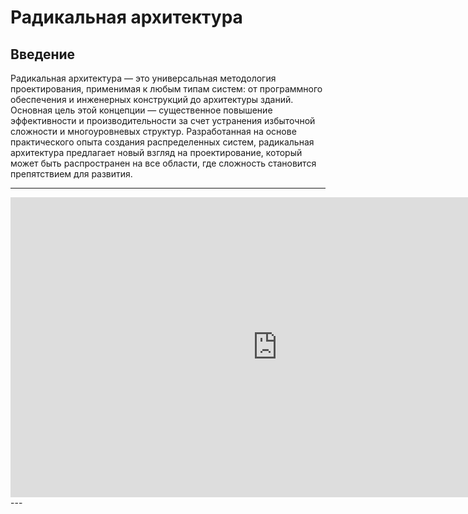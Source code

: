 # Радикальная архитектура 

## Введение

Радикальная архитектура — это универсальная методология проектирования, применимая к любым типам систем: от программного обеспечения и инженерных конструкций до архитектуры зданий. Основная цель этой концепции — существенное повышение эффективности и производительности за счет устранения избыточной сложности и многоуровневых структур. Разработанная на основе практического опыта создания распределенных систем, радикальная архитектура предлагает новый взгляд на проектирование, который может быть распространен на все области, где сложность становится препятствием для развития.

---
<iframe width="854" height="480" src="https://www.youtube.com/embed/t7-SYI8_1vc" frameborder="0" allowfullscreen></iframe>
---